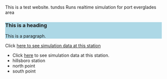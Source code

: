 
This is a test website. tundss
Runs realtime simulation for port everglades area
<description description description descriptions >
<description description description description >

<html>  
 <div style="background-color:lightblue">
  <h3>This is a heading</h3>
  <p>This is a paragraph.</p>
</div> 
<p>
  
Click <a href="http://www.yahoo.com">here to see simulation data at this station </a>

</p>
<ul>
 <li>Click <a href="http://www.yahoo.com" target="_blank">here</a> to see simulation data at this station.</li>
 <li>hillsboro station</li>
 <li>north point</li>
 <li>south point </li>
</ul>

</html>




